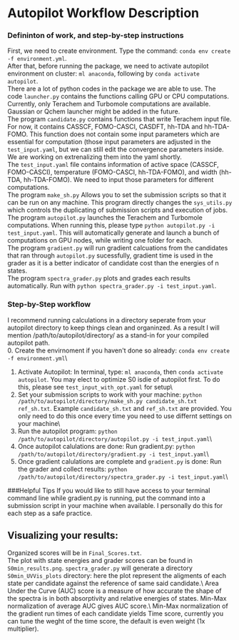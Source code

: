 # Autopilot Workflow Description
### Defininton of work, and step-by-step instructions 
First, we need to create environment. Type the command: `conda env create -f environment.yml`.\
After that, before running the package, we need to activate autopilot environment on cluster: `ml anaconda`, following by `conda activate autopilot`.\
There are a lot of python codes in the package we are able to use. The code `launcher.py` contains the functions calling GPU or CPU computations. Currently, only Terachem and Turbomole computations are available. Gaussian or Qchem launcher might be added in the future.\
The program `candidate.py` contains functions that write Terachem input file. For now, it contains CASSCF, FOMO-CASCI, CASDFT, hh-TDA and hh-TDA-FOMO. This function does not contain some input parameters which are essential for computation (those input parameters are adjusted in the `test_input.yaml`, but we can still edit the convergence parameters inside. We are working on extrenalizing them into the yaml shortly.\
The `test_input.yaml` file contains information of active space (CASSCF, FOMO-CASCI), temperature (FOMO-CASCI, hh-TDA-FOMO), and width (hh-TDA, hh-TDA-FOMO). We need to input those parameters for different computations.\
The program `make_sh.py` Allows you to set the submission scripts so that it can be run on any machine. This program directly changes the `sys_utils.py` which controls the duplicating of submission scripts and execution of jobs.\
The program `autopilot.py` launches the Terachem and Turbomole computations. When running this, please type `python autopilot.py -i test_input.yaml`. This will automatically generate and launch a bunch of computations on GPU nodes, while writing one folder for each.\
The program `gradient.py` will run gradient calcuations from the candidates that ran through `autopilot.py` sucessfully, gradient time is used in the grader as it is a better indicator of candidate cost than the energies of n states.\
The program `spectra_grader.py` plots and grades each results automatically. Run with `python spectra_grader.py -i test_input.yaml`.
### Step-by-Step workflow
I recommend running calculations in a directory seperate from your autopilot directory to keep things clean and organinzed. As a result I will mention /path/to/autopilot/directory/ as a stand-in for your compiled autopilot path.\
0. Create the envirnoment if you haven't done so already: `conda env create -f environment.yml`\
1. Activate Autopilot: In terminal, type: `ml anaconda`, then `conda activate autopilot`. You may elect to optimize S0 isdie of autopilot first. To do this, please see `test_input_with_opt.yaml` for setup\
2. Set your submission scripts to work with your machine: `python /path/to/autopilot/directory/make_sh.py candidate_sh.txt ref_sh.txt`. Example `candidate_sh.txt` and `ref_sh.txt` are provided. You only need to do this once every time you need to use differnt settings on your machine\ 
3. Run the autopilot program: `python /path/to/autopilot/directory/autopilot.py -i test_input.yaml`\
4. Once autopilot calulations are done: Run gradient.py: `python /path/to/autopilot/directory/gradient.py -i test_input.yaml`\
5. Once gradient calulations are complete and `gradient.py` is done: Run the grader and collect results: `python /path/to/autopilot/directory/spectra_grader.py -i test_input.yaml`\

###Helpful Tips
If you would like to still have access to your terminal command line while gradient.py is running, put the command into a submission script in your machine when available. I personally do this for each step as a safe practice. 

## Visualizing your results: 
Organized scores will be in `Final_Scores.txt`.\
The plot with state energies and grader scores can be found in `S0min_results.png`.
`spectra_grader.py` will generate a directory `S0min_UVVis_plots` directory: here the plot represent the aligments of each state per candidate against the reference of same said candidate.\ Area Under the Curve (AUC) score is a measure of how accurate the shape of the spectra is in both absorptivity and relative energies of states. Min-Max normalization of average AUC gives AUC score.\ Min-Max normalization of the gradient run times of each candidate yields Time score, currently you can tune the weght of the time score, the default is even weight (1x multiplier).     
